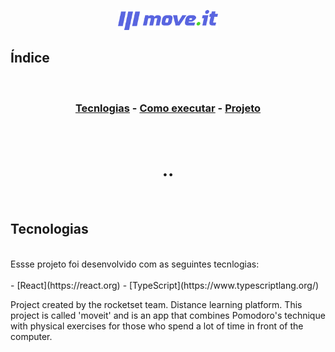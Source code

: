 <p align="center">
<img alt="moveit-next" src="/public/logo-full.svg" width="160px">
</p>

## Índice
<br>
<h3 align="center">

[Tecnlogias](#tecnologias) - 
[Como executar](#como-executar) - 
[Projeto](#projeto)
</h3>
<br>

<h1 align="center">
  ..
</h1>
<br>

## Tecnologias
<br>
Essse projeto foi desenvolvido com as seguintes tecnlogias: 
<br>
<br>
- [React](https://react.org)
- [TypeScript](https://www.typescriptlang.org/) 


Project created by the rocketset team. Distance learning platform. This project is called 'moveit' and is an app that combines Pomodoro's technique with physical exercises for those who spend a lot of time in front of the computer.

